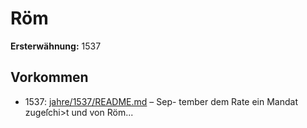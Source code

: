 # Röm

**Ersterwähnung:** 1537

## Vorkommen
- 1537: [jahre/1537/README.md](../jahre/1537/README.md) – Sep-
tember dem Rate ein Mandat zugeſchi>t und von Röm...
